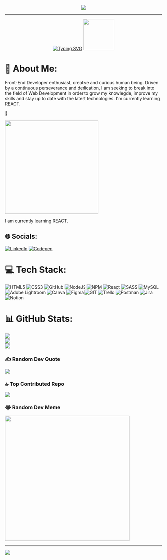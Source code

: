 <div id="header" align="center">
  <img src="https://media.licdn.com/dms/image/D4D16AQFiOaUe1JEOLQ/profile-displaybackgroundimage-shrink_350_1400/0/1690210588154?e=1700697600&v=beta&t=fnU6eiqPxxABVlFWmRJkfAzcBm0YH5TWP9KQ3Xm46uw" width="auto" height="auto"/>
</div>

-------------------------------------------------------------------------

<div id="header" align="center">
  <a href="https://git.io/typing-svg"><img src="https://readme-typing-svg.demolab.com?font=Fira+Code&size=26&pause=1000&color=F7F7F7&width=435&lines=Hello%2C+World+!+I'm+Ecaterina" alt="Typing SVG" /></a>
  <img src="https://user-images.githubusercontent.com/74038190/241763891-7bb1e704-6026-48f9-8435-2f4d40101348.gif" width="100"/>
</div>

# 💫 About Me: 

Front-End Developer enthusiast, creative and curious human being. Driven by a continuous perseverance and dedication, I am seeking to break into the field of Web Development in order to grow my knowlegde, improve my skills and stay up to date with the latest technologies.
I'm currently learning REACT.

:blue_book: 
<div display="flex" flex-direction="row">
  <img src="https://media.giphy.com/media/v1.Y2lkPTc5MGI3NjExeXRoZW15YTI2djkwMzQ2MjR1b2Vrd2o3YjV4Mm91MDR6eG82Nm15YSZlcD12MV9pbnRlcm5hbF9naWZfYnlfaWQmY3Q9Zw/L1R1tvI9svkIWwpVYr/giphy.gif" width="300" height="300"/>
  <p>I am currently learning REACT.</p>
</div> 



## 🌐 Socials:
[![LinkedIn](https://img.shields.io/badge/LinkedIn-%230077B5.svg?logo=linkedin&logoColor=white)](https://linkedin.com/in/@ecaterinamihai) [![Codepen](https://img.shields.io/badge/Codepen-000000?style=for-the-badge&logo=codepen&logoColor=white)](https://codepen.io/@ecaterinamh) 

# 💻 Tech Stack:
![HTML5](https://img.shields.io/badge/html5-%23E34F26.svg?style=for-the-badge&logo=html5&logoColor=white) ![CSS3](https://img.shields.io/badge/css3-%231572B6.svg?style=for-the-badge&logo=css3&logoColor=white) ![GitHub](https://img.shields.io/badge/GitHub-%23121011.svg?style=for-the-badge&logo=github&logoColor=white) ![NodeJS](https://img.shields.io/badge/node.js-6DA55F?style=for-the-badge&logo=node.js&logoColor=white) ![NPM](https://img.shields.io/badge/NPM-%23000000.svg?style=for-the-badge&logo=npm&logoColor=white) ![React](https://img.shields.io/badge/react-%2320232a.svg?style=for-the-badge&logo=react&logoColor=%2361DAFB) ![SASS](https://img.shields.io/badge/SASS-hotpink.svg?style=for-the-badge&logo=SASS&logoColor=white) ![MySQL](https://img.shields.io/badge/mysql-%2300f.svg?style=for-the-badge&logo=mysql&logoColor=white) ![Adobe Lightroom](https://img.shields.io/badge/Adobe%20Lightroom-31A8FF.svg?style=for-the-badge&logo=Adobe%20Lightroom&logoColor=white) ![Canva](https://img.shields.io/badge/Canva-%2300C4CC.svg?style=for-the-badge&logo=Canva&logoColor=white) 	![Figma](https://img.shields.io/badge/figma-%23F24E1E.svg?style=for-the-badge&logo=figma&logoColor=white) ![GIT](https://img.shields.io/badge/Git-fc6d26?style=for-the-badge&logo=git&logoColor=white) ![Trello](https://img.shields.io/badge/Trello-%23026AA7.svg?style=for-the-badge&logo=Trello&logoColor=white) ![Postman](https://img.shields.io/badge/Postman-FF6C37?style=for-the-badge&logo=postman&logoColor=white) ![Jira](https://img.shields.io/badge/jira-%230A0FFF.svg?style=for-the-badge&logo=jira&logoColor=white) ![Notion](https://img.shields.io/badge/Notion-%23000000.svg?style=for-the-badge&logo=notion&logoColor=white)
# 📊 GitHub Stats:
![](https://github-readme-stats.vercel.app/api?username=ecaterinamh&theme=chartreuse-dark&hide_border=false&include_all_commits=false&count_private=false)<br/>
![](https://github-readme-streak-stats.herokuapp.com/?user=ecaterinamh&theme=chartreuse-dark&hide_border=false)<br/>
![](https://github-readme-stats.vercel.app/api/top-langs/?username=ecaterinamh&theme=chartreuse-dark&hide_border=false&include_all_commits=false&count_private=false&layout=compact)

### ✍️ Random Dev Quote
![](https://quotes-github-readme.vercel.app/api?type=horizontal&theme=dark)

### 🔝 Top Contributed Repo
![](https://github-contributor-stats.vercel.app/api?username=ecaterinamh&limit=5&theme=dark&combine_all_yearly_contributions=true)

### 😂 Random Dev Meme
<img src='https://randommeme-five.vercel.app/' style="height: 400px;"/>

---
[![](https://visitcount.itsvg.in/api?id=ecaterinamh&icon=0&color=3)](https://visitcount.itsvg.in)

<!-- Proudly created with GPRM ( https://gprm.itsvg.in ) -->


